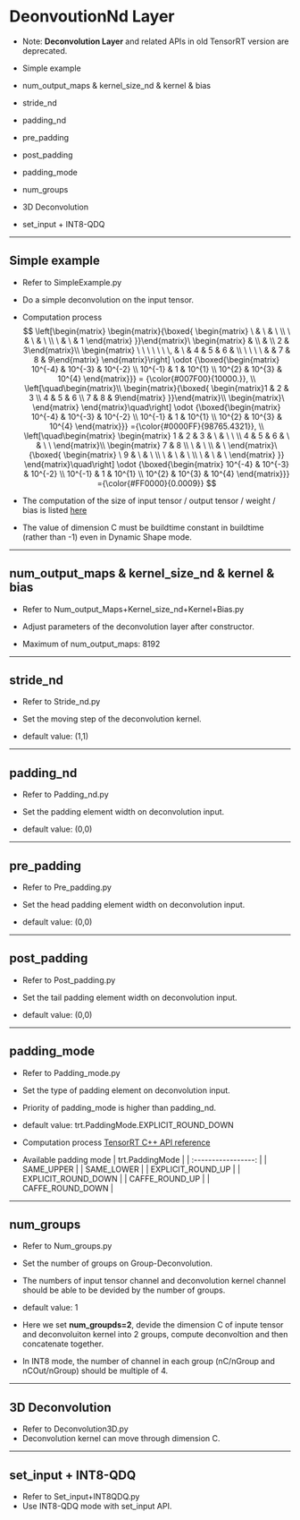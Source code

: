 # DeonvoutionNd Layer

+ Note: **Deconvolution Layer** and related APIs in old TensorRT version are deprecated.

+ Simple example
+ num_output_maps & kernel_size_nd & kernel & bias
+ stride_nd
+ padding_nd
+ pre_padding
+ post_padding
+ padding_mode
+ num_groups
+ 3D Deconvolution
+ set_input + INT8-QDQ

---

## Simple example

+ Refer to SimpleExample.py
+ Do a simple deconvolution on the input tensor.

+ Computation process
$$
\left[\begin{matrix}
    \begin{matrix}{\boxed{
        \begin{matrix} \ & \ & \ \\ \ & \  & \ \\ \ & \ & 1 \end{matrix}
    }}\end{matrix}\
    \begin{matrix} & \\ & \\ 2 & 3\end{matrix}\\
    \begin{matrix} \ \ \ \ \ \ \, & \  & 4 & 5 & 6 & \\ \ \ \ \ & & 7 & 8 & 9\end{matrix}
\end{matrix}\right]
\odot
{\boxed{\begin{matrix}
    10^{-4} & 10^{-3} & 10^{-2} \\ 10^{-1} & 1 & 10^{1} \\ 10^{2} & 10^{3} & 10^{4}
\end{matrix}}}
= {\color{#007F00}{10000.}},
\\
\left[\quad\begin{matrix}\\
    \begin{matrix}{\boxed{
        \begin{matrix}1 & 2 & 3 \\ 4 & 5 & 6 \\ 7 & 8 & 9\end{matrix}
    }}\end{matrix}\\
    \begin{matrix}\ \end{matrix}
\end{matrix}\quad\right]
\odot
{\boxed{\begin{matrix}
    10^{-4} & 10^{-3} & 10^{-2} \\ 10^{-1} & 1 & 10^{1} \\ 10^{2} & 10^{3} & 10^{4}
\end{matrix}}}
={\color{#0000FF}{98765.4321}},
\\
\left[\quad\begin{matrix}
    \begin{matrix}
        1 & 2 & 3 & \ & \ \ \\ 4 & 5 & 6 & \ & \ \
   	\end{matrix}\\
   	\begin{matrix}
        7 & 8 \\ \ & \ \\ & \
   	\end{matrix}\
   	{\boxed{
        \begin{matrix} \ 9 & \ & \ \\ \ & \ & \ \\ \ & \ & \ \end{matrix}
    }}
\end{matrix}\quad\right]
\odot
{\boxed{\begin{matrix}
    10^{-4} & 10^{-3} & 10^{-2} \\ 10^{-1} & 1 & 10^{1} \\ 10^{2} & 10^{3} & 10^{4}
\end{matrix}}}
={\color{#FF0000}{0.0009}}
$$

+ The computation of the size of input tensor / output tensor / weight / bias is listed [here](https://docs.nvidia.com/deeplearning/tensorrt/developer-guide/index.html#deconvolution-layer)

+ The value of dimension  C must be buildtime constant in buildtime (rather than -1) even in Dynamic Shape mode.

---

## num_output_maps & kernel_size_nd & kernel & bias

+ Refer to Num_output_Maps+Kernel_size_nd+Kernel+Bias.py
+ Adjust parameters of the deconvolution layer after constructor.

+ Maximum of num_output_maps: 8192

---

## stride_nd

+ Refer to Stride_nd.py
+ Set the moving step of the deconvolution kernel.

+ default value: (1,1)

---

## padding_nd

+ Refer to Padding_nd.py
+ Set the padding element width on deconvolution input.

+ default value: (0,0)

---

## pre_padding

+ Refer to Pre_padding.py
+ Set the head padding element width on deconvolution input.

+ default value: (0,0)

---

## post_padding

+ Refer to Post_padding.py
+ Set the tail padding element width on deconvolution input.

+ default value: (0,0)

---

## padding_mode

+ Refer to Padding_mode.py
+ Set the type of padding element on deconvolution input.

+ Priority of padding_mode is higher than padding_nd.

+ default value: trt.PaddingMode.EXPLICIT_ROUND_DOWN

+ Computation process
[TensorRT C++ API reference](https://docs.nvidia.com/deeplearning/tensorrt/api/c_api/namespacenvinfer1.html#a72f43f32e90e4ac5548f8c9ae007584c)

+ Available padding mode
|   trt.PaddingMode   |
| :-----------------: |
|     SAME_UPPER      |
|     SAME_LOWER      |
|  EXPLICIT_ROUND_UP  |
| EXPLICIT_ROUND_DOWN |
|   CAFFE_ROUND_UP    |
|  CAFFE_ROUND_DOWN   |

---

## num_groups

+ Refer to Num_groups.py
+ Set the number of groups on Group-Deconvolution.

+ The numbers of input tensor channel and deconvolution kernel channel should be able to be devided by the number of groups.

+ default value: 1

+ Here we set **num_groupds=2**, devide the dimension C of inpute tensor and deconvoluiton kernel into 2 groups, compute deconvoltion and then concatenate together.

+ In INT8 mode, the number of channel in each group (nC/nGroup and nCOut/nGroup) should be multiple of 4.

---

## 3D Deconvolution

+ Refer to Deconvolution3D.py
+ Deconvolution kernel can move through dimension C.

---

## set_input + INT8-QDQ

+ Refer to Set_input+INT8QDQ.py
+ Use INT8-QDQ mode with set_input API.
